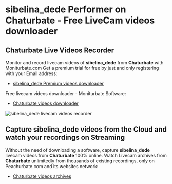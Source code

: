 # sibelina_dede Performer on Chaturbate - Free LiveCam videos downloader

## Chaturbate Live Videos Recorder

Monitor and record livecam videos of **sibelina_dede** from **Chaturbate** with Moniturbate.com
Get a premium trial for free by just and only registering with your Email address:
* [sibelina_dede Premium videos downloader](https://moniturbate.com/request-demo-licence-key.html)

Free livecam videos downloader - Moniturbate Software:
* [Chaturbate videos downloader](https://moniturbate.com/moniturbate-download-software.html)

![sibelina_dede livecam videos recorder](https://peachurnet.com/templates/moniturbate-software.png)


## Capture sibelina_dede videos from the Cloud and watch your recordings on Streaming

Without the need of downloading a software, capture **sibelina_dede** livecam videos from **Chaturbate** 100% online.
Watch Livecam archives from **Chaturbate** unlimitedly from thousands of existing recordings, only on Peachurbate.com and its websites network:
* [Chaturbate videos archives](https://peachurnet.com/)
